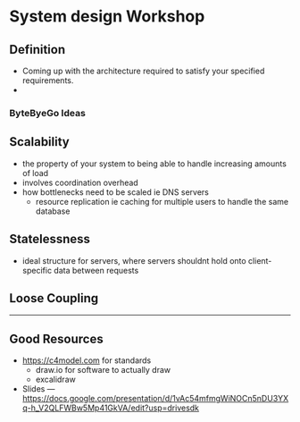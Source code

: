 # System design Workshop

## Definition

- Coming up with the architecture required to satisfy your specified requirements.
-

### ByteByeGo Ideas

## Scalability

- the property of your system to being able to handle increasing amounts of load
- involves coordination overhead
- how bottlenecks need to be scaled ie DNS servers
    - resource replication ie caching for multiple users to handle the same database 

## Statelessness

- ideal structure for servers, where servers shouldnt hold onto client-specific data between requests

## Loose Coupling

---

## Good Resources

- <https://c4model.com> for standards
    - draw.io for software to actually draw
    - excalidraw
- Slides &#8212; <https://docs.google.com/presentation/d/1vAc54mfmgWiNOCn5nDU3YXq-h_V2QLFWBw5Mp41GkVA/edit?usp=drivesdk>